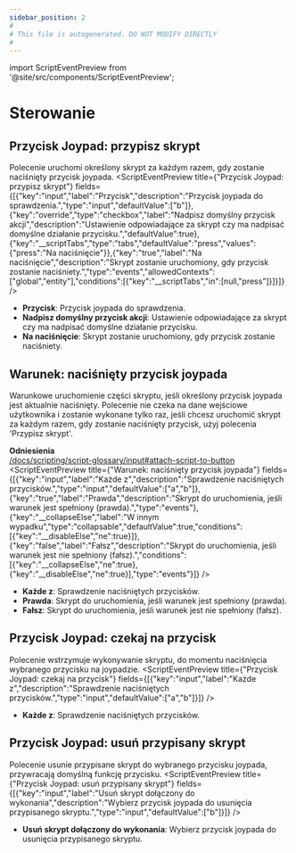 ```yaml
---
sidebar_position: 2
#
# This file is autogenerated. DO NOT MODIFY DIRECTLY
#
---
```


import ScriptEventPreview from '@site/src/components/ScriptEventPreview';

# Sterowanie

## Przycisk Joypad: przypisz skrypt
Polecenie uruchomi określony skrypt za każdym razem, gdy zostanie naciśnięty przycisk joypada.
<ScriptEventPreview title={"Przycisk Joypad: przypisz skrypt"} fields={[{"key":"input","label":"Przycisk","description":"Przycisk joypada do sprawdzenia.","type":"input","defaultValue":["b"]},{"key":"override","type":"checkbox","label":"Nadpisz domyślny przycisk akcji","description":"Ustawienie odpowiadające za skrypt czy ma nadpisać domyślne działanie przycisku.","defaultValue":true},{"key":"__scriptTabs","type":"tabs","defaultValue":"press","values":{"press":"Na naciśnięcie"}},{"key":"true","label":"Na naciśnięcie","description":"Skrypt zostanie uruchomiony, gdy przycisk zostanie naciśniety.","type":"events","allowedContexts":["global","entity"],"conditions":[{"key":"__scriptTabs","in":[null,"press"]}]}]} />

- **Przycisk**: Przycisk joypada do sprawdzenia.  
- **Nadpisz domyślny przycisk akcji**: Ustawienie odpowiadające za skrypt czy ma nadpisać domyślne działanie przycisku.  
- **Na naciśnięcie**: Skrypt zostanie uruchomiony, gdy przycisk zostanie naciśniety.  

## Warunek: naciśnięty przycisk joypada
Warunkowe uruchomienie części skryptu, jeśli określony przycisk joypada jest aktualnie naciśnięty. Polecenie nie czeka na dane wejściowe użytkownika i zostanie wykonane tylko raz, jeśli chcesz uruchomić skrypt za każdym razem, gdy zostanie naciśnięty przycisk, użyj polecenia 'Przypisz skrypt'.

**Odniesienia**  
[/docs/scripting/script-glossary/input#attach-script-to-button](/docs/scripting/script-glossary/input#attach-script-to-button)  
<ScriptEventPreview title={"Warunek: naciśnięty przycisk joypada"} fields={[{"key":"input","label":"Każde z","description":"Sprawdzenie naciśniętych przycisków.","type":"input","defaultValue":["a","b"]},{"key":"true","label":"Prawda","description":"Skrypt do uruchomienia, jeśli warunek jest spełniony (prawda).","type":"events"},{"key":"__collapseElse","label":"W innym wypadku","type":"collapsable","defaultValue":true,"conditions":[{"key":"__disableElse","ne":true}]},{"key":"false","label":"Fałsz","description":"Skrypt do uruchomienia, jeśli warunek jest nie spełniony (fałsz).","conditions":[{"key":"__collapseElse","ne":true},{"key":"__disableElse","ne":true}],"type":"events"}]} />

- **Każde z**: Sprawdzenie naciśniętych przycisków.  
- **Prawda**: Skrypt do uruchomienia, jeśli warunek jest spełniony (prawda).  
- **Fałsz**: Skrypt do uruchomienia, jeśli warunek jest nie spełniony (fałsz).  

## Przycisk Joypad: czekaj na przycisk
Polecenie wstrzymuje wykonywanie skryptu, do momentu naciśnięcia wybranego przycisku na joypadzie.
<ScriptEventPreview title={"Przycisk Joypad: czekaj na przycisk"} fields={[{"key":"input","label":"Każde z","description":"Sprawdzenie naciśniętych przycisków.","type":"input","defaultValue":["a","b"]}]} />

- **Każde z**: Sprawdzenie naciśniętych przycisków.  

## Przycisk Joypad: usuń przypisany skrypt
Polecenie usunie przypisane skrypt do wybranego przycisku joypada, przywracają domyślną funkcję przycisku.
<ScriptEventPreview title={"Przycisk Joypad: usuń przypisany skrypt"} fields={[{"key":"input","label":"Usuń skrypt dołączony do wykonania","description":"Wybierz przycisk joypada do usunięcia przypisanego skryptu.","type":"input","defaultValue":["b"]}]} />

- **Usuń skrypt dołączony do wykonania**: Wybierz przycisk joypada do usunięcia przypisanego skryptu.  

